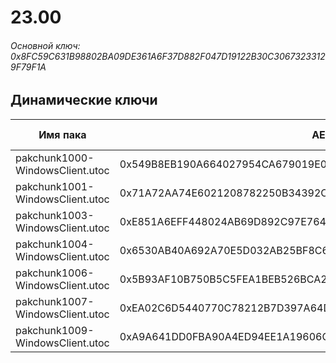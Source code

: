 # 23.00

###### Основной ключ: 0x8FC59C631B98802BA09DE361A6F37D882F047D19122B30C30673233129F79F1A

## Динамические ключи

| Имя пака                            | AES Ключ                                                                | HiRes Текстуры |
|---------------------------------|--------------------------------------------------------------------|-------------------|
| pakchunk1000-WindowsClient.utoc | 0x549B8EB190A664027954CA679019E0D360DC431DE88FA2EEA7678CE0FC40F398 | ❌                 |
| pakchunk1001-WindowsClient.utoc | 0x71A72AA74E6021208782250B34392CAC536551B873E8DC5E5BBA44AFEC69D854 | ❌                 |
| pakchunk1003-WindowsClient.utoc | 0xE851A6EFF448024AB69D892C97E764B93BC14B3826CFF0F13D0E22B24301C27B | ❌                 |
| pakchunk1004-WindowsClient.utoc | 0x6530AB40A692A70E5D032AB25BF8C6CFE285D8396F497F30096E7FE1D85D153D | ✔️                 |
| pakchunk1006-WindowsClient.utoc | 0x5B93AF10B750B5C5FEA1BEB526BCA250544C98A5A985A820DB467CE2A8386AE7 | ✔️                 |
| pakchunk1007-WindowsClient.utoc | 0xEA02C6D5440770C78212B7D397A64D03BF02CC5D9BA01C73C5F17518FAA73D21 | ❌                 |
| pakchunk1009-WindowsClient.utoc | 0xA9A641DD0FBA90A4ED94EE1A19606C9E34B10B05F7926AFCA0E17FD900D9DAA7 | ✔️                 |
